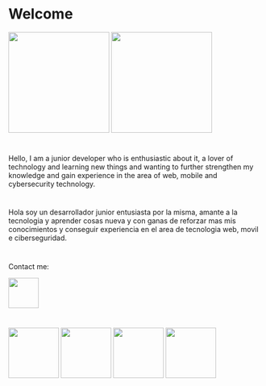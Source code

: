 #
<h1>Welcome</h1>

<img src="https://media.giphy.com/media/y0NFayaBeiWEU/giphy.gif" width="200px"> <img src="https://media.giphy.com/media/bGgsc5mWoryfgKBx1u/giphy.gif" width="200px">
 
 #

Hello, I am a junior developer who is enthusiastic about it, a lover of technology and learning new things and wanting to further strengthen my knowledge and gain experience in the area of web, mobile and cybersecurity technology.

#

Hola soy un desarrollador junior entusiasta por la misma, amante a la tecnologia y aprender cosas nueva y con ganas de reforzar mas mis conocimientos y conseguir experiencia en el area de tecnologia web, movil e ciberseguridad.

#
Contact me:

<a href="https://www.linkedin.com/in/carlos-jose-linares-rodriguez-650462b0/"><img src="https://cdn-icons-png.flaticon.com/512/174/174857.png" width="60px"></a>

#

<img src="https://media.giphy.com/media/GZu3NtMoA6Lp2alLKk/giphy.gif" width="100px"> <img src="https://media.giphy.com/media/fsEaZldNC8A1PJ3mwp/giphy.gif" width="100px">
<img src="https://media.giphy.com/media/kH1DBkPNyZPOk0BxrM/giphy.gif" width="100px">
<img src="https://media.giphy.com/media/IdyAQJVN2kVPNUrojM/giphy.gif" width="100px">


